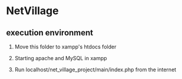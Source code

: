 # NetVillage

## execution environment
1. Move this folder to xampp's htdocs folder

2. Starting apache and MySQL in xampp

3. Run localhost/net_village_project/main/index.php from the internet

